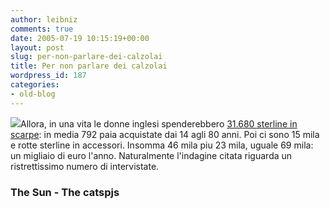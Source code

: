 ```yaml
---
author: leibniz
comments: true
date: 2005-07-19 10:15:19+00:00
layout: post
slug: per-non-parlare-dei-calzolai
title: Per non parlare dei calzolai
wordpress_id: 187
categories:
- old-blog
---
```


![](http://www.thecatspjs.com/images/heels/Heels_Blue_6x5.gif)Allora, in una vita le donne inglesi spenderebbero [31.680 sterline in scarpe](http://www.thesun.co.uk/article/0,,2-2005330241,00.html):
in media 792 paia acquistate dai 14 agli 80 anni. Poi ci sono 15 mila e
rotte sterline in accessori. Insomma 46 mila piu 23 mila, uguale 69
mila: un migliaio di euro l'anno. Naturalmente l'indagine citata riguarda un ristrettissimo numero di intervistate.  



### The Sun - The catspjs
